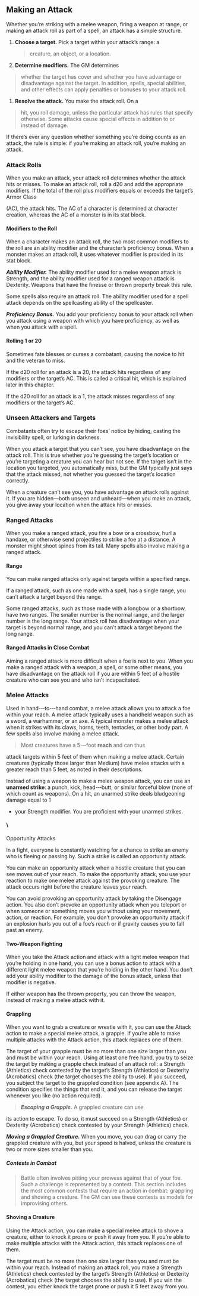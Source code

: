 Making an Attack
----------------

Whether you’re striking with a melee weapon, firing a weapon at range,
or making an attack roll as part of a spell, an attack has a simple
structure.

1.  **Choose a target.** Pick a target within your attack’s range: a
    > creature, an object, or a location.

2.  **Determine modifiers.** The GM determines

> whether the target has cover and whether you have advantage or
> disadvantage against the target. In addition, spells, special
> abilities, and other effects can apply penalties or bonuses to your
> attack roll.

1.  **Resolve the attack.** You make the attack roll. On a

> hit, you roll damage, unless the particular attack has rules that
> specify otherwise. Some attacks cause special effects in addition to
> or instead of damage.

If there’s ever any question whether something you’re doing counts as an
attack, the rule is simple: if you’re making an attack roll, you’re
making an attack.

### Attack Rolls

When you make an attack, your attack roll determines whether the attack
hits or misses. To make an attack roll, roll a d20 and add the
appropriate modifiers. If the total of the roll plus modifiers equals or
exceeds the target’s Armor Class

(AC), the attack hits. The AC of a character is determined at character
creation, whereas the AC of a monster is in its stat block.

#### Modifiers to the Roll

When a character makes an attack roll, the two most common modifiers to
the roll are an ability modifier and the character’s proficiency bonus.
When a monster makes an attack roll, it uses whatever modifier is
provided in its stat block.

***Ability Modifier.*** The ability modifier used for a melee weapon
attack is Strength, and the ability modifier used for a ranged weapon
attack is Dexterity. Weapons that have the finesse or thrown property
break this rule.

Some spells also require an attack roll. The ability modifier used for a
spell attack depends on the spellcasting ability of the spellcaster.

***Proficiency Bonus.*** You add your proficiency bonus to your attack
roll when you attack using a weapon with which you have proficiency, as
well as when you attack with a spell.

#### Rolling 1 or 20

Sometimes fate blesses or curses a combatant, causing the novice to hit
and the veteran to miss.

If the d20 roll for an attack is a 20, the attack hits regardless of any
modifiers or the target’s AC. This is called a critical hit, which is
explained later in this chapter.

If the d20 roll for an attack is a 1, the attack misses regardless of
any modifiers or the target’s AC.

### Unseen Attackers and Targets

Combatants often try to escape their foes’ notice by hiding, casting the
invisibility spell, or lurking in darkness.

When you attack a target that you can’t see, you have disadvantage on
the attack roll. This is true whether you’re guessing the target’s
location or you’re targeting a creature you can hear but not see. If the
target isn’t in the location you targeted, you automatically miss, but
the GM typically just says that the attack missed, not whether you
guessed the target’s location correctly.

When a creature can’t see you, you have advantage on attack rolls
against it. If you are hidden—both unseen and unheard—when you make an
attack, you give away your location when the attack hits or misses.

### Ranged Attacks

When you make a ranged attack, you fire a bow or a crossbow, hurl a
handaxe, or otherwise send projectiles to strike a foe at a distance. A
monster might shoot spines from its tail. Many spells also involve
making a ranged attack.

#### Range

You can make ranged attacks only against targets within a specified
range.

If a ranged attack, such as one made with a spell, has a single range,
you can’t attack a target beyond this range.

Some ranged attacks, such as those made with a longbow or a shortbow,
have two ranges. The smaller number is the normal range, and the larger
number is the long range. Your attack roll has disadvantage when your
target is beyond normal range, and you can’t attack a target beyond the
long range.

#### Ranged Attacks in Close Combat

Aiming a ranged attack is more difficult when a foe is next to you. When
you make a ranged attack with a weapon, a spell, or some other means,
you have disadvantage on the attack roll if you are within 5 feet of a
hostile creature who can see you and who isn’t incapacitated.

### Melee Attacks

Used in hand-­‐‑to-­‐‑hand combat, a melee attack allows you to attack a
foe within your reach. A melee attack typically uses a handheld weapon
such as a sword, a warhammer, or an axe. A typical monster makes a melee
attack when it strikes with its claws, horns, teeth, tentacles, or other
body part. A few spells also involve making a melee attack.

> Most creatures have a 5-­‐‑foot **reach** and can thus

attack targets within 5 feet of them when making a melee attack. Certain
creatures (typically those larger than Medium) have melee attacks with a
greater reach than 5 feet, as noted in their descriptions.

Instead of using a weapon to make a melee weapon attack, you can use an
**unarmed strike**: a punch, kick, head-­‐‑butt, or similar forceful
blow (none of which count as weapons). On a hit, an unarmed strike deals
bludgeoning damage equal to 1

+ your Strength modifier. You are proficient with your unarmed strikes.

#### \
Opportunity Attacks

In a fight, everyone is constantly watching for a chance to strike an
enemy who is fleeing or passing by. Such a strike is called an
opportunity attack.

You can make an opportunity attack when a hostile creature that you can
see moves out of your reach. To make the opportunity attack, you use
your reaction to make one melee attack against the provoking creature.
The attack occurs right before the creature leaves your reach.

You can avoid provoking an opportunity attack by taking the Disengage
action. You also don’t provoke an opportunity attack when you teleport
or when someone or something moves you without using your movement,
action, or reaction. For example, you don’t provoke an opportunity
attack if an explosion hurls you out of a foe’s reach or if gravity
causes you to fall past an enemy.

#### Two-Weapon Fighting

When you take the Attack action and attack with a light melee weapon
that you’re holding in one hand, you can use a bonus action to attack
with a different light melee weapon that you’re holding in the other
hand. You don’t add your ability modifier to the damage of the bonus
attack, unless that modifier is negative.

If either weapon has the thrown property, you can throw the weapon,
instead of making a melee attack with it.

#### Grappling

When you want to grab a creature or wrestle with it, you can use the
Attack action to make a special melee attack, a grapple. If you’re able
to make multiple attacks with the Attack action, this attack replaces
one of them.

The target of your grapple must be no more than one size larger than you
and must be within your reach. Using at least one free hand, you try to
seize the target by making a grapple check instead of an attack roll: a
Strength (Athletics) check contested by the target’s Strength
(Athletics) or Dexterity (Acrobatics) check (the target chooses the
ability to use). If you succeed, you subject the target to the grappled
condition (see appendix A). The condition specifies the things that end
it, and you can release the target whenever you like (no action
required).

> ***Escaping a Grapple.*** A grappled creature can use

its action to escape. To do so, it must succeed on a Strength
(Athletics) or Dexterity (Acrobatics) check contested by your Strength
(Athletics) check.

***Moving a Grappled Creature.*** When you move, you can drag or carry
the grappled creature with you, but your speed is halved, unless the
creature is two or more sizes smaller than you.

##### Contests in Combat

> Battle often involves pitting your prowess against that of your foe.
> Such a challenge is represented by a contest. This section includes
> the most common contests that require an action in combat: grappling
> and shoving a creature. The GM can use these contests as models for
> improvising others.

#### Shoving a Creature

Using the Attack action, you can make a special melee attack to shove a
creature, either to knock it prone or push it away from you. If you’re
able to make multiple attacks with the Attack action, this attack
replaces one of them.

The target must be no more than one size larger than you and must be
within your reach. Instead of making an attack roll, you make a Strength
(Athletics) check contested by the target’s Strength (Athletics) or
Dexterity (Acrobatics) check (the target chooses the ability to use). If
you win the contest, you either knock the target prone or push it 5 feet
away from you.
